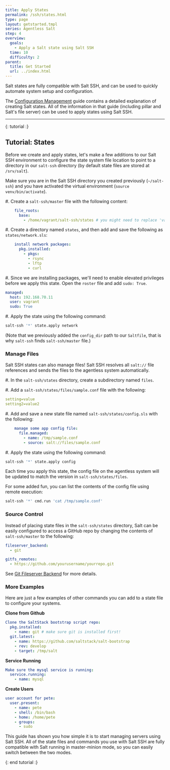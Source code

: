 ```yaml
---
title: Apply States 
permalink: /ssh/states.html
type: page
layout: getstarted.tmpl
series: Agentless Salt
step: 4
overview:
  goals:
    - Apply a Salt state using Salt SSH
  time: 10
  difficulty: 2
parent:
  title: Get Started
  url: ../index.html
---
```


Salt states are fully compatible with Salt SSH, and can be used to quickly
automate system setup and configuration. 

The [Configuration Management](../config/index.html) guide contains a detailed
explanation of creating Salt states. All of the information in that guide
(including pillar and Salt's file server) can be used to apply states using
Salt SSH.

--------------

{: tutorial :}

## Tutorial: States

Before we create and apply states, let's make a few additions to our Salt SSH
environment to configure the state system file location to point to a directory in our `salt-ssh` directory (by
default state files are stored at `/srv/salt`).

Make sure you are in the Salt SSH directory you created previously (`~/salt-ssh`)
and you have activated the virtual environment (`source venv/bin/activate`).

#. Create a `salt-ssh/master` file with the following content:
```yaml
    file_roots:
      base:
        - /home/vagrant/salt-ssh/states # you might need to replace 'vagrant' in your environment
```

#. Create a directory named `states`, and then add and save the following as `states/network.sls`:
```yaml
    install network packages:
      pkg.installed:
        - pkgs:
          - rsync
          - lftp
          - curl
```

#. Since we are installing packages, we'll need to enable elevated privileges before we apply this state.
Open the `roster` file and add `sudo: True`.
```yaml
managed:
  host: 192.168.70.11
  user: vagrant
  sudo: True
```

#. Apply the state using the following command:
```bash
salt-ssh '*' state.apply network
```
(Note that we previously added the `config_dir` path to our `Saltfile`, that is why `salt-ssh` finds  `salt-ssh/master` file.)

### Manage Files

Salt SSH states can also manage files! Salt SSH resolves all `salt://` file references
and sends the files to the agentless system automatically.

#. In the `salt-ssh/states` directory, create a subdirectory named `files`.

#. Add a `salt-ssh/states/files/sample.conf` file with the following:
```yaml
setting=value
setting2=value2
```

#. Add and save a new state file named `salt-ssh/states/config.sls` with the following:
```yaml
    manage some app config file:
      file.managed:
        - name: /tmp/sample.conf
        - source: salt://files/sample.conf
```

#. Apply the state using the following command:
```bash
salt-ssh '*' state.apply config
```

Each time you apply this state, the config file on the agentless system will
be updated to match the version in `salt-ssh/states/files`.

For some added fun, you can list the contents of the config file using remote execution:

```bash
salt-ssh '*' cmd.run 'cat /tmp/sample.conf'
```

### Source Control

Instead of placing state files in the `salt-ssh/states` directory, Salt can be
easily configured to access a GitHub repo by changing the contents of
`salt-ssh/master` to the following:

```yaml
fileserver_backend:
  - git

gitfs_remotes:
  - https://github.com/yourusername/yourrepo.git
```

See [Git Fileserver Backend](https://docs.saltstack.com/en/latest/topics/tutorials/gitfs.html) for more details.

### More Examples

Here are just a few examples of other commands you can add to a state file to
configure your systems.

**Clone from Github**

```yaml
Clone the SaltStack bootstrap script repo:
  pkg.installed: 
    - name: git # make sure git is installed first!
  git.latest:
    - name: https://github.com/saltstack/salt-bootstrap
    - rev: develop
    - target: /tmp/salt
```

**Service Running**

```yaml
Make sure the mysql service is running:
  service.running:
    - name: mysql
```

**Create Users**

```yaml
user account for pete:
  user.present:
    - name: pete
    - shell: /bin/bash
    - home: /home/pete
    - groups:
      - sudo
```

This guide has shown you how simple it is to start managing servers using Salt SSH. All of the state files and commands you use with Salt SSH are fully compatible with Salt running in master-minion mode, so you can easily switch between the two modes.

{: end tutorial :}

